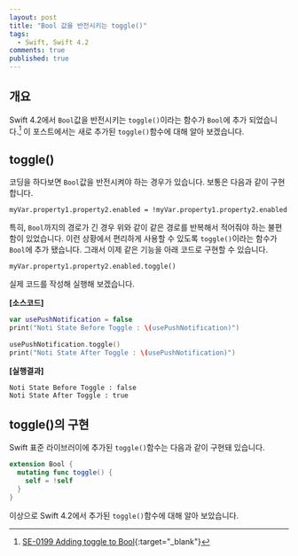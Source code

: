 ```yaml
---
layout: post
title: "Bool 값을 반전시키는 toggle()"
tags: 
  - Swift, Swift 4.2
comments: true
published: true
---
```


## 개요
Swift 4.2에서 `Bool`값을 반전시키는 `toggle()`이라는 함수가 `Bool`에 추가 되었습니다.[^1] 이 포스트에서는 새로 추가된 `toggle()`함수에 대해 알아 보겠습니다.

## toggle()
코딩을 하다보면 `Bool`값을 반전시켜야 하는 경우가 있습니다. 보통은 다음과 같이 구현합니다.

`
myVar.property1.property2.enabled = !myVar.property1.property2.enabled
`

특히, `Bool`까지의 경로가 긴 경우 위와 같이 같은 경로를 반복해서 적어줘야 하는 불편함이 있었습니다. 이런 상황에서 편리하게 사용할 수 있도록 `toggle()`이라는 함수가 `Bool`에 추가 됐습니다. 그래서 이제 같은 기능을 아래 코드로 구현할 수 있습니다.

`
myVar.property1.property2.enabled.toggle()
`

실제 코드를 작성해 실행해 보겠습니다.

**[소스코드]**

```swift
var usePushNotification = false
print("Noti State Before Toggle : \(usePushNotification)")
    
usePushNotification.toggle()
print("Noti State After Toggle : \(usePushNotification)")
```

**[실행결과]**

```
Noti State Before Toggle : false
Noti State After Toggle : true
```

## toggle()의 구현
Swift 표준 라이브러이에 추가된 `toggle()`함수는 다음과 같이 구현돼 있습니다.

```swift
extension Bool {
  mutating func toggle() {
    self = !self
  }
}
```

이상으로 Swift 4.2에서 추가된 `toggle()`함수에 대해 알아 보았습니다.

[^1]: [SE-0199 Adding toggle to Bool](https://github.com/apple/swift-evolution/blob/master/proposals/0199-bool-toggle.md){:target="_blank"}